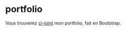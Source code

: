 # portfolio

Vous trouverez [ci-joint](https://anthonysel.github.io/portfolio/) mon portfolio, fait en Bootstrap.
